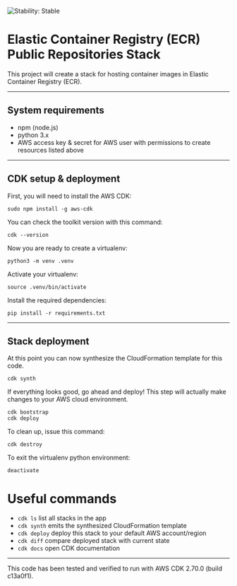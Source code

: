 ![Stability: Stable](https://img.shields.io/badge/stability-Stable-success.svg?style=for-the-badge)

# Elastic Container Registry (ECR) Public Repositories Stack

This project will create a stack for hosting container images in Elastic Container Registry (ECR).

---

## System requirements
* npm (node.js)
* python 3.x
* AWS access key & secret for AWS user with permissions to create resources listed above
  
---

## CDK setup & deployment

First, you will need to install the AWS CDK:

```
sudo npm install -g aws-cdk
```

You can check the toolkit version with this command:

```
cdk --version
```

Now you are ready to create a virtualenv:

```
python3 -m venv .venv
```

Activate your virtualenv:

```
source .venv/bin/activate
```

Install the required dependencies:

```
pip install -r requirements.txt
```
---
## Stack deployment

At this point you can now synthesize the CloudFormation template for this code.

```
cdk synth
```

If everything looks good, go ahead and deploy! This step will actually make
changes to your AWS cloud environment.

```
cdk bootstrap
cdk deploy
```

To clean up, issue this command:

```
cdk destroy
```

To exit the virtualenv python environment:

```
deactivate
```

# Useful commands

 * `cdk ls`          list all stacks in the app
 * `cdk synth`       emits the synthesized CloudFormation template
 * `cdk deploy`      deploy this stack to your default AWS account/region
 * `cdk diff`        compare deployed stack with current state
 * `cdk docs`        open CDK documentation

---
This code has been tested and verified to run with AWS CDK 2.70.0 (build c13a0f1).
